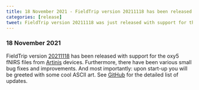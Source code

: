```yaml
---
title: 18 November 2021 - FieldTrip version 20211118 has been released
categories: [release]
tweet: FieldTrip version 20211118 was just released with support for the oxy5 fNIRS files from @Artinis_MS, various small bug fixes, improvements, and most importantly some cool ASCII art upon start-up. See http://www.fieldtriptoolbox.org/#18-november-2021
---
```


### 18 November 2021

FieldTrip version [20211118](http://github.com/fieldtrip/fieldtrip/releases/tag/20211118) has been released with support for the oxy5 fNIRS files from [Artinis](https://www.artinis.com) devices. Furthermore, there have been various small bug fixes and improvements. And most importantly: upon start-up you will be greeted with some cool ASCII art. See [GitHub](https://github.com/fieldtrip/fieldtrip/compare/20211020...20211118) for the detailed list of updates.
